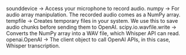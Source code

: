 sounddevice → Access your microphone to record audio.
numpy → For audio array manipulation. The recorded audio comes as a NumPy array.
tempfile → Creates temporary files in your system. We use this to save audio chunks before sending them to OpenAI.
scipy.io.wavfile.write → Converts the NumPy array into a WAV file, which Whisper API can read.
openai.OpenAI → The client object to call OpenAI APIs, in this case, Whisper transcription.

